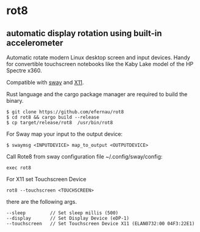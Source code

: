 # rot8

## automatic display rotation using built-in accelerometer

Automatic rotate modern Linux desktop screen and input devices. Handy for
convertible touchscreen notebooks like the Kaby Lake model of the HP Spectre x360.

Compatible with [sway](http://swaywm.org/) and [X11](https://www.x.org/wiki/Releases/7.7/).

Rust language and the cargo package manager are required to build the binary.

```
$ git clone https://github.com/efernau/rot8
$ cd rot8 && cargo build --release
$ cp target/release/rot8  /usr/bin/rot8
```

For Sway map your input to the output device:

```
$ swaymsg <INPUTDEVICE> map_to_output <OUTPUTDEVICE>
```

Call Rote8 from sway configuration file ~/.config/sway/config:

```
exec rot8
```

For X11 set Touchscreen Device

```
rot8 --touchscreen <TOUCHSCREEN>
```

there are the following args.

```
--sleep         // Set sleep millis (500)
--display       // Set Display Device (eDP-1)
--touchscreen   // Set Touchscreen Device X11 (ELAN0732:00 04F3:22E1)
```
